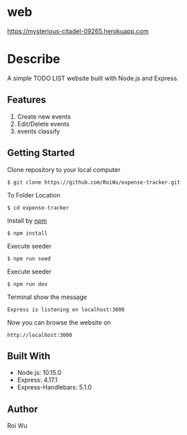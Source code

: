 # web
https://mysterious-citadel-09265.herokuapp.com

# Describe
A simple TODO LIST website built with Node.js and Express.

## Features
1. Create new events
2. Edit/Delete events
3. events classify 

## Getting Started
Clone repository to your local computer
```
$ git clone https://github.com/RoiWu/expense-tracker.git
```
To Folder Location 
```
$ cd expense-tracker
```
Install by [npm](https://www.npmjs.com/)
```
$ npm install
```
Execute seeder 
```
$ npm run seed

```
Execute seeder
```
$ npm run dev 
```
Terminal show the message 
```
Express is listening on localhost:3000
```
Now you can browse the website on 
```
http://localhost:3000
```
## Built With
* Node.js: 10.15.0
* Express: 4.17.1
* Express-Handlebars: 5.1.0

## Author
Roi Wu

